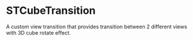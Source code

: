 # STCubeTransition
A custom view transition that provides transition between 2 different views with 3D cube rotate effect.
